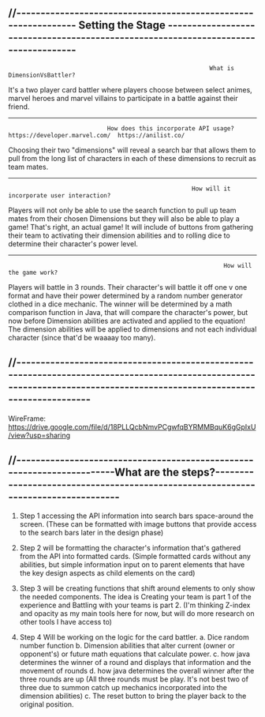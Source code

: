 //--------------------------------------------------------------- Setting the Stage -----------------------------------------------------------------------------------
-----------------------------------------------------------------------------------------------------------------------------------------------------------------------

                                                             What is DimensionVsBattler?

It's a two player card battler where players choose between select animes, marvel heroes and marvel villains to participate in a battle against their friend. 

-----------------------------------------------------------------------------------------------------------------------------------------------------------------------

                                How does this incorporate API usage? https://developer.marvel.com/  https://anilist.co/

Choosing their two "dimensions" will reveal a search bar that allows them to pull from the long list of characters in each of these dimensions to recruit as team mates. 

------------------------------------------------------------------------------------------------------------------------------------------------------------------------

                                                        How will it incorporate user interaction?

Players will not only be able to use the search function to pull up team mates from their chosen Dimensions but they will also be able to play a game! That's right, an actual game! It will include of buttons from gathering their team to activating their dimension abilities and to rolling dice to determine their character's power level.

------------------------------------------------------------------------------------------------------------------------------------------------------------------------

                                                                 How will the game work?

Players will battle in 3 rounds. Their character's will battle it off one v one format and have their power determined by a random number generator clothed in a dice mechanic.  The winner will be determined by a math comparison function in Java, that will compare the character's power, but now before Dimension abilities are activated and applied to the equation! The dimension abilities will be applied to dimensions and not each individual character (since that'd be waaaay too many). 

//------------------------------------------------------------------------------------------------------------------------------------------------------------------------
--------------------------------------------------------------------------------------------------------------------------------------------------------------------------


WireFrame:           https://drive.google.com/file/d/18PLLQcbNmvPCgwfqBYRMMBquK6gGpIxU/view?usp=sharing


//-----------------------------------------------------------------------What are the steps?----------------------------------------------------------------------------------
------------------------------------------------------------------------------------------------------------------------------------------------------------------------------

1. Step 1 accessing the API information into search bars space-around the screen. (These can be formatted with image buttons that provide access to the search bars later in the design phase)

2. Step 2 will be formatting the character's information that's gathered from the API into formatted cards. (Simple formatted cards without any abilities, but simple information input on to parent elements that have the key design aspects as child elements on the card)

3. Step 3 will be creating functions that shift around elements to only show the needed components. The idea is Creating your team is part 1 of the experience and Battling with your teams is part 2. (I'm thinking Z-index and opacity as my main tools here for now, but will do more research on other tools I have access to)

4. Step 4 Will be working on the logic for the card battler. 
    a. Dice random number function
    b. Dimension abilities that alter current (owner or opponent's) or future math equations that calculate power. 
    c. how java determines the winner of a round and displays that information and the movement of rounds
    d. how java determines the overall winner after the three rounds are up (All three rounds must be play. It's not best two of three due to summon catch up mechanics incorporated into the dimension abilities)
    c. The reset button to bring the player back to the original position. 